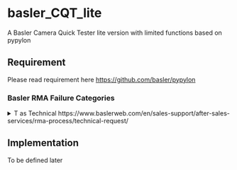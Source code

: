 # basler_CQT_lite
A Basler Camera Quick Tester lite version with limited functions based on pypylon

## Requirement
Please read requirement here  https://github.com/basler/pypylon

### Basler RMA Failure Categories
<details>
  <summary>T as Technical https://www.baslerweb.com/en/sales-support/after-sales-services/rma-process/technical-request/ </summary>
  
  ## T1: Problems with camera cleanness
  * Camera sends normal images but spots are seen within images or by visual inspection.
Every Basler camera is tested for dirt/defects in the optical path during the production test procedure according to the sensor specification.
  ## T2: Image from camera does not look like expected
  * Camera is picked up and reacting OK but live image looks bad - systematic patterns.
  ## T3: Problems with I/O port of the camera
  * Camera is picked up and reacting OK in free run mode but external triggering / flash control is not working.
  ## T4: Camera is not detected
  * Camera is not reachable, not reacting, or LED off.
  ## T5: Camera behavior
  * Settings cannot be adjusted at all or not within the expected range. Camera won’t reach the specified limits.
  </details>
  
 ## Implementation
 To be defined later

